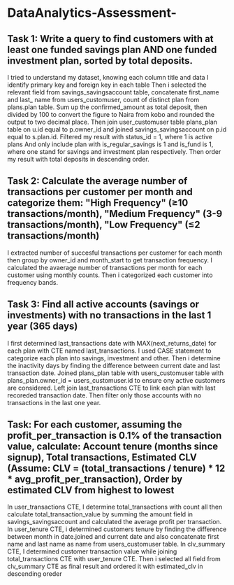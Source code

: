 # DataAnalytics-Assessment-
## Task 1: Write a query to find customers with at least one funded savings plan AND one funded investment plan, sorted by total deposits.
I tried to understand my dataset, knowing each column title and data
I identify primary key and foreign key in each table
Then i selected the relevant field from savings_savingsaccount table, concatenate first_name and last_ name from users_customuser, count of distinct plan from plans.plan table.
Sum up the confirmed_amount as total deposit, then divided by 100 to convert the figure to Naira from kobo and rounded the output to two decimal place.
Then join user_customuser table plans_plan table on u.id equal to p.owner_id and joined savings_savingsaccount on p.id equal to s.plan.id.
Filtered my result with status_id = 1, where 1 is active plans
And only include plan with is_regular_savings is 1 and is_fund is 1, where one stand for savings and investment plan respectively.
Then order my result with total deposits in descending order.

## Task 2: Calculate the average number of transactions per customer per month and categorize them: "High Frequency" (≥10 transactions/month), "Medium Frequency" (3-9 transactions/month), "Low Frequency" (≤2 transactions/month)
I extracted number of succesful transactions per customer for each month then group by owner_id and month_start to get transaction frequency.
I calculated the avaerage number of transactions per month for each customer using monthly counts.
Then i categorized each customer into frequency bands.

## Task 3: Find all active accounts (savings or investments) with no transactions in the last 1 year (365 days)
I first determined last_transactions date with MAX(next_returns_date) for each plan with CTE named last_transactions.
I used CASE statement to categorize each plan into savings, investment and other.
Then i determine the inactivity days by finding the difference between current date and last transaction date.
Joined plans_plan table with users_customuser table with plans_plan.owner_id = users_customuser.id to ensure ony active customers are considered.
Left join last_transactions CTE to link each plan with last recoreded transaction date.
Then filter only those accounts with no transactions in the last one year.

## Task: For each customer, assuming the profit_per_transaction is 0.1% of the transaction value, calculate: Account tenure (months since signup), Total transactions, Estimated CLV (Assume: CLV = (total_transactions / tenure) * 12 * avg_profit_per_transaction), Order by estimated CLV from highest to lowest
In user_transactions CTE, I determine total_transactions with count all then calculate total_transaction_value by summing the amount field in savings_savingsaccount and calculated the average profit per transaction.
In user_tenure CTE, i determined customers tenure by finding the difference between month in date.joined and current date and also concatenate first name and last name as name from users_customuser table.
In clv_summary CTE, I determined customer transaction value while joining total_transactions CTE with user_tenure CTE.
Then i selected all field from clv_summary CTE as final result and ordered it with estimated_clv in descending oreder
